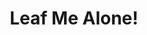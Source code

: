 ---
layout: game
title: "Leaf Me Alone!"
platform: "Unity"
language: "C#"
permalink: /programming/games/leaf_me_alone.html
has_itch_link: "Yes"
youtube_link: "https://www.youtube.com/embed/G6cvdP6aAT4"
project_image: "/assets/images/programming/leaf_me_alone.png"
project_blurb: "Leaf Me Alone was developed by myself and two others at the 2020 Kansas State University Game Jam, created and prepared for judging in under 48 hours based on a given theme: \"What Goes Up Must Come Down\" One teammate used Adobe Photoshop to hand-craft the art for characters and scenery, one teammate assembled the scene and did UI scripting, while I focused primarily on character movement, physics, animations, chopping mechanics, apple mechanics, and general scripting."
roles: "Character movement, physics, animations, chopping mechanics, apple mechanics, and general scripting"
platform_support: "Windows 10"
controls: "Two player game that uses keyboard and mouse for the lumberjack and the squirrel, with optional controller support for the squirrel. See in-game instructions for full details."
requires_privileges: "No"
actively_developing: "No"
what_i_learned: "I learned about the pros and cons about inheritance in Unity."
---
